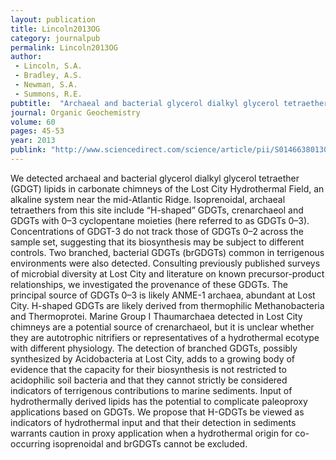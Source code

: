 ```yaml
---
layout: publication
title: Lincoln2013OG
category: journalpub
permalink: Lincoln2013OG
author: 
 - Lincoln, S.A. 
 - Bradley, A.S. 
 - Newman, S.A. 
 - Summons, R.E. 
pubtitle:  "Archaeal and bacterial glycerol dialkyl glycerol tetraether lipids in chimneys of the Lost City Hydrothermal Field"
journal: Organic Geochemistry 
volume: 60 
pages: 45-53 
year: 2013
publink: "http://www.sciencedirect.com/science/article/pii/S0146638013000934"
---
```

We detected archaeal and bacterial glycerol dialkyl glycerol tetraether (GDGT) lipids in carbonate chimneys of the Lost City Hydrothermal Field, an alkaline system near the mid-Atlantic Ridge. Isoprenoidal, archaeal tetraethers from this site include “H-shaped” GDGTs, crenarchaeol and GDGTs with 0–3 cyclopentane moieties (here referred to as GDGTs 0–3). Concentrations of GDGT-3 do not track those of GDGTs 0–2 across the sample set, suggesting that its biosynthesis may be subject to different controls. Two branched, bacterial GDGTs (brGDGTs) common in terrigenous environments were also detected. Consulting previously published surveys of microbial diversity at Lost City and literature on known precursor-product relationships, we investigated the provenance of these GDGTs. The principal source of GDGTs 0–3 is likely ANME-1 archaea, abundant at Lost City. H-shaped GDGTs are likely derived from thermophilic Methanobacteria and Thermoprotei. Marine Group I Thaumarchaea detected in Lost City chimneys are a potential source of crenarchaeol, but it is unclear whether they are autotrophic nitrifiers or representatives of a hydrothermal ecotype with different physiology. The detection of branched GDGTs, possibly synthesized by Acidobacteria at Lost City, adds to a growing body of evidence that the capacity for their biosynthesis is not restricted to acidophilic soil bacteria and that they cannot strictly be considered indicators of terrigenous contributions to marine sediments. Input of hydrothermally derived lipids has the potential to complicate paleoproxy applications based on GDGTs. We propose that H-GDGTs be viewed as indicators of hydrothermal input and that their detection in sediments warrants caution in proxy application when a hydrothermal origin for co-occurring isoprenoidal and brGDGTs cannot be excluded.